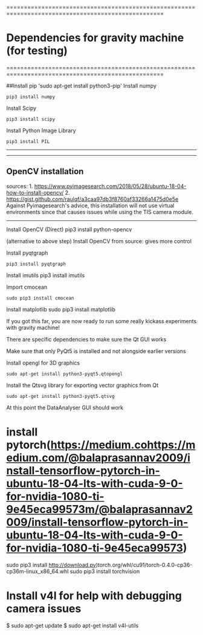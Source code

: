 ===================================================================================================
# Dependencies for gravity machine (for testing)
===================================================================================================

##Install pip
	'sudo apt-get install python3-pip'
Install numpy

	pip3 install numpy

Install Scipy

	pip3 install scipy

Install Python Image Library

	pip3 install PIL
---------------------------------------------------------------------------------------------------
<!-- ## CUDA install: 
Important note: Need to ensure that UEFI secure boot is configured correctly. In particular, this needs to be enabled during Ubuntu installation and the key should be 'Enrolled' during the first reboot. Not doing this can cause lots of downstream issues installing NVIDIA drivers.
---------------------------------------------------------------------------------------------------

	sudo add-apt-repository ppa:graphics-drivers/ppa
	sudo apt update
	sudo ubuntu-drivers autoinstall

Reboot.

	sudo apt install nvidia-cuda-toolkit gcc-6

Once this completes

	nvcc --version

This should show the version of the drivers installed. -->

---------------------------------------------------------------------------------------------------
## OpenCV installation 
sources: 1. https://www.pyimagesearch.com/2018/05/28/ubuntu-18-04-how-to-install-opencv/
2. https://gist.github.com/raulqf/a3caa97db3f8760af33266a1475d0e5e
Against Pyimagesearch's advice, this installation will not use virtual environments since that causes issues while using the TIS camera module.


---------------------------------------------------------------------------------------------------
	
<!-- 	sudo apt-get update

	sudo apt-get install build-essential cmake unzip pkg-config

	sudo apt-get install build-essential cmake unzip pkg-config

	sudo apt-get install libjpeg-dev libpng-dev libtiff-dev

	sudo apt-get install libavcodec-dev libavformat-dev libswscale-dev libv4l-dev
	
	sudo apt-get install libxvidcore-dev libx264-dev

	sudo apt-get install libgtk-3-dev

	sudo apt-get install libatlas-base-dev gfortran

Get the official OpenCV release
	
	wget -O opencv.zip https://github.com/opencv/opencv/archive/3.4.4.zip

Get the OpenCV-contrib
	
	wget -O opencv_contrib.zip https://github.com/opencv/opencv_contrib/archive/3.4.4.zip

Unzip the two files
	
	unzip opencv.zip
	unzip opencv_contrib.zip


cmake -D CMAKE_BUILD_TYPE=RELEASE -D CMAKE_INSTALL_PREFIX=/usr/local -D INSTALL_C_EXAMPLES=OFF -D INSTALL_PYTHON_EXAMPLES=ON -D OPENCV_EXTRA_MODULES_PATH=~/opencv_contrib/modules -D WITH_CUDA=ON -D WITH_TBB=ON -D ENABLE_FAST_MATH=1 -D CUDA_FAST_MATH=1 -D WITH_CUBLAS=1 -D BUILD_EXAMPLES=ON -D WITH_GSTREAMER=ON ..


Build fails since the compiler used is greater than gcc-6. Trying to recompile using a specified compiler.

cmake -D CMAKE_BUILD_TYPE=RELEASE -D CMAKE_INSTALL_PREFIX=/usr/local -D INSTALL_C_EXAMPLES=OFF -D INSTALL_PYTHON_EXAMPLES=ON -D OPENCV_EXTRA_MODULES_PATH=~/opencv_contrib/modules -D WITH_CUDA=ON -D WITH_TBB=ON -D ENABLE_FAST_MATH=1 -D CUDA_FAST_MATH=1 -D WITH_CUBLAS=1 -D BUILD_EXAMPLES=ON -D WITH_GSTREAMER=ON -D CMAKE_C_COMPILER=/usr/bin/gcc-6 -D CMAKE_CXX_COMPILER=/usr/bin/g++-6 ..

The above command with the compiler specified works! -->


Install OpenCV (Direct)
	pip3 install python-opencv

(alternative to above step) Install OpenCV from source: gives more control

<!-- Install dependencies for TIS camera (Need to install before OpenCV)
Build Dependency
	sudo apt-get install git g++ cmake pkg-config libudev-dev libudev1 libtinyxml-dev libgstreamer1.0-dev libgstreamer-plugins-base1.0-dev libglib2.0-dev libgirepository1.0-dev libusb-1.0-0-dev libzip-dev uvcdynctrl python-setuptools libxml2-dev libpcap-dev libaudit-dev libnotify-dev autoconf intltool gtk-doc-tools python3-setuptools

Run time dependency

sudo apt-get install gstreamer1.0-tools gstreamer1.0-x gstreamer1.0-plugins-base gstreamer1.0-plugins-good gstreamer1.0-plugins-bad gstreamer1.0-plugins-ugly libxml2 libpcap0.8 libaudit1 libnotify4 python3-pyqt5 python3-gi


Build tiscamera

	git clone --recursive https://github.com/TheImagingSource/tiscamera.git
	cd tiscamera
	mkdir build
	cd build

	# With ARAVIS:
	cmake -DBUILD_ARAVIS=ON -DBUILD_GST_1_0=ON -DBUILD_TOOLS=ON -DBUILD_V4L2=ON -DCMAKE_INSTALL_PREFIX=/usr ..
	# Without ARAVIS
	cmake -DBUILD_ARAVIS=OFF -DBUILD_GST_1_0=ON -DBUILD_TOOLS=ON -DBUILD_V4L2=ON -DCMAKE_INSTALL_PREFIX=/usr ..

	make
	sudo make install
 -->

Install pyqtgraph

	pip3 install pyqtgraph

Install imutils
	pip3 install imutils

<!-- Install gi
	sudo apt-get install python3-gi

Install Serial
	pip3 install pyserial -->


Import cmocean
 
 	sudo pip3 install cmocean 

Install matplotlib
	sudo pip3 install matplotlib

<!-- Install Tk (fro python3)
	sudo apt-get install python3-tk -->




If you got this far, you are now ready to run some really kickass experiments with gravity machine!



There are specific dependencies to make sure the Qt GUI works

Make sure that only PyQt5 is installed and not alongside earlier versions

Install opengl for 3D graphics

	sudo apt-get install python3-pyqt5.qtopengl


Install the Qtsvg library for exporting vector graphics from Qt

	sudo apt-get install python3-pyqt5.qtsvg


At this point the DataAnalyser GUI should work











# install pytorch(https://medium.cohttps://medium.com/@balaprasannav2009/install-tensorflow-pytorch-in-ubuntu-18-04-lts-with-cuda-9-0-for-nvidia-1080-ti-9e45eca99573m/@balaprasannav2009/install-tensorflow-pytorch-in-ubuntu-18-04-lts-with-cuda-9-0-for-nvidia-1080-ti-9e45eca99573)
sudo pip3 install http://download.py)torch.org/whl/cu91/torch-0.4.0-cp36-cp36m-linux_x86_64.whl 
sudo pip3 install torchvision


# Install v4l for help with debugging camera issues
$ sudo apt-get update
$ sudo apt-get install v4l-utils
